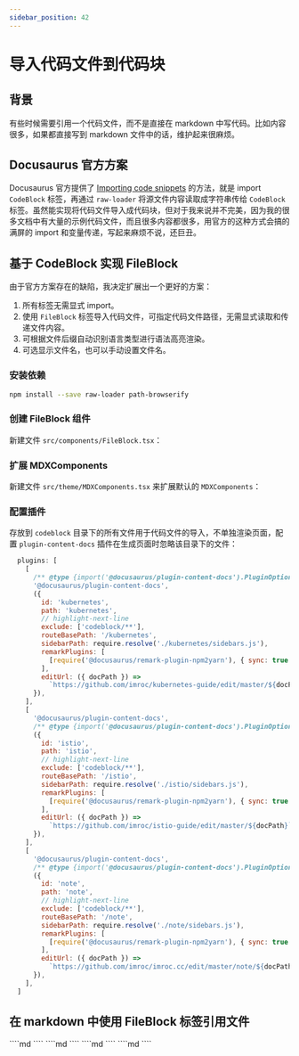 ```yaml
---
sidebar_position: 42
---
```


# 导入代码文件到代码块

## 背景

有些时候需要引用一个代码文件，而不是直接在 markdown 中写代码。比如内容很多，如果都直接写到 markdown 文件中的话，维护起来很麻烦。

## Docusaurus 官方方案

Docusaurus 官方提供了 [Importing code snippets](https://docusaurus.io/docs/markdown-features/react#importing-code-snippets) 的方法，就是 import `CodeBlock` 标签，再通过 `raw-loader` 将源文件内容读取成字符串传给 `CodeBlock` 标签。虽然能实现将代码文件导入成代码块，但对于我来说并不完美，因为我的很多文档中有大量的示例代码文件，而且很多内容都很多，用官方的这种方式会搞的满屏的 import 和变量传递，写起来麻烦不说，还巨丑。

## 基于 CodeBlock 实现 FileBlock

由于官方方案存在的缺陷，我决定扩展出一个更好的方案：

1. 所有标签无需显式 import。
2. 使用 `FileBlock` 标签导入代码文件，可指定代码文件路径，无需显式读取和传递文件内容。
3. 可根据文件后缀自动识别语言类型进行语法高亮渲染。
4. 可选显示文件名，也可以手动设置文件名。

### 安装依赖

```bash npm2yarn
npm install --save raw-loader path-browserify
```

### 创建 FileBlock 组件

新建文件 `src/components/FileBlock.tsx`：

<FileBlock showLineNumbers file="FileBlock.tsx" title="src/components/FileBlock.tsx">
</FileBlock>

### 扩展 MDXComponents

新建文件 `src/theme/MDXComponents.tsx` 来扩展默认的 `MDXComponents`：

<FileBlock showLineNumbers file="MDXComponents.tsx" title="src/theme/MDXComponents.tsx">
</FileBlock>

### 配置插件

存放到 `codeblock` 目录下的所有文件用于代码文件的导入，不单独渲染页面，配置 `plugin-content-docs` 插件在生成页面时忽略该目录下的文件：

```js showLineNumbers title="docusaurus.config.js"
  plugins: [
    [
      /** @type {import('@docusaurus/plugin-content-docs').PluginOptions} */
      '@docusaurus/plugin-content-docs',
      ({
        id: 'kubernetes',
        path: 'kubernetes',
        // highlight-next-line
        exclude: ['codeblock/**'],
        routeBasePath: '/kubernetes',
        sidebarPath: require.resolve('./kubernetes/sidebars.js'),
        remarkPlugins: [
          [require('@docusaurus/remark-plugin-npm2yarn'), { sync: true }],
        ],
        editUrl: ({ docPath }) =>
          `https://github.com/imroc/kubernetes-guide/edit/master/${docPath}`,
      }),
    ],
    [
      '@docusaurus/plugin-content-docs',
      /** @type {import('@docusaurus/plugin-content-docs').PluginOptions} */
      ({
        id: 'istio',
        path: 'istio',
        // highlight-next-line
        exclude: ['codeblock/**'],
        routeBasePath: '/istio',
        sidebarPath: require.resolve('./istio/sidebars.js'),
        remarkPlugins: [
          [require('@docusaurus/remark-plugin-npm2yarn'), { sync: true }],
        ],
        editUrl: ({ docPath }) =>
          `https://github.com/imroc/istio-guide/edit/master/${docPath}`,
      }),
    ],
    [
      '@docusaurus/plugin-content-docs',
      /** @type {import('@docusaurus/plugin-content-docs').PluginOptions} */
      ({
        id: 'note',
        path: 'note',
        // highlight-next-line
        exclude: ['codeblock/**'],
        routeBasePath: '/note',
        sidebarPath: require.resolve('./note/sidebars.js'),
        remarkPlugins: [
          [require('@docusaurus/remark-plugin-npm2yarn'), { sync: true }],
        ],
        editUrl: ({ docPath }) =>
          `https://github.com/imroc/imroc.cc/edit/master/note/${docPath}`,
      }),
    ],
  ]
```

## 在 markdown 中使用 FileBlock 标签引用文件

<Tabs>
  <TabItem value="file" label="指定代码文件路径">
    ````md
    <FileBlock file="test/hello.go">
    </FileBlock>
    ````
  </TabItem>

  <TabItem value="showLineNumbers" label="显示行号">
    ````md
    <FileBlock showLineNumbers file="test/hello.go">
    </FileBlock>
    ````
  </TabItem>

  <TabItem value="showFileName" label="显示文件名">
    ````md
    <FileBlock showFileName file="test/hello.go">
    </FileBlock>
    ````
  </TabItem>

  <TabItem value="title" label="手动指定文件名">
    ````md
    <FileBlock file="test/hello.go" title="main.go">
    </FileBlock>
    ````
  </TabItem>
</Tabs>

